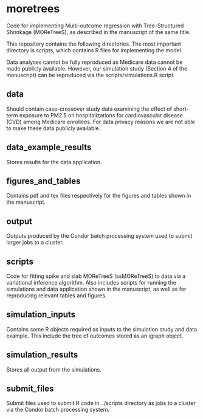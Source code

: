 # moretrees
Code for implementing Multi-outcome regression with Tree-Structured Shrinkage (MOReTreeS), as described in the manuscript of the same title.

This repository contains the following directories. The most important directory is scripts, which contains R files for implementing the model.

Data analyses cannot be fully reproduced as Medicare data cannot be made publicly available. However, our simulation study (Section 4 of the manuscript) can be reproduced via the scripts/simulations.R script.

## data
Should contain case-crossover study data examining the effect of short-term exposure to PM2.5 on hospitalizations for cardiovascular disease (CVD) among Medicare enrollees. For data privacy reasons we are not able to make these data publicly available.

## data_example_results
Stores results for the data application.

## figures_and_tables
Contains pdf and tex files respectively for the figures and tables shown in the manuscript.

## output
Outputs produced by the Condor batch processing system used to submit larger jobs to a cluster.

## scripts
Code for fitting spike and slab MOReTreeS (ssMOReTreeS) to data via a variational inference algorithm. Also includes scripts for running the simulations and data application shown in the manuscript, as well as for reproducing relevant tables and figures.

## simulation_inputs
Contains some R objects required as inputs to the simulation study and data example. This include the tree of outcomes stored as an igraph object.

## simulation_results
Stores all output from the simulations.

## submit_files
Submit files used to submit R code in ../scripts directory as jobs to a cluster via the Condor batch processing system.

